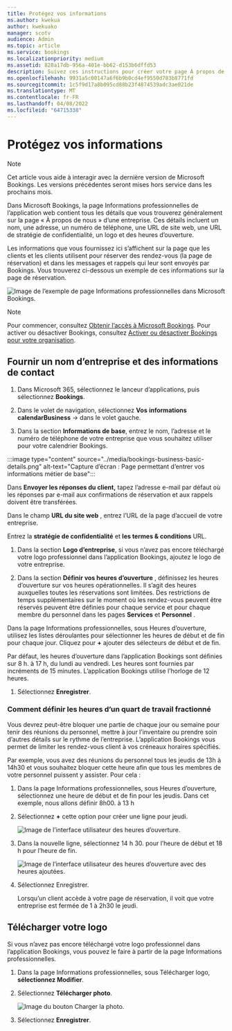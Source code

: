 ```yaml
---
title: Protégez vos informations
ms.author: kwekua
author: kwekuako
manager: scotv
audience: Admin
ms.topic: article
ms.service: bookings
ms.localizationpriority: medium
ms.assetid: 828a17db-956a-401e-bb62-d153b6dffd53
description: Suivez ces instructions pour créer votre page À propos de nous, notamment le nom d’entreprise, l’adresse, le numéro de téléphone, l’URL du site web, le logo et les heures d’ouverture dans Microsoft Bookings.
ms.openlocfilehash: 9931a5c00147a6f6b9b0cd4ef9550d783b8771fd
ms.sourcegitcommit: 1c5f9d17a8b095cd88b23f4874539adc3ae021de
ms.translationtype: MT
ms.contentlocale: fr-FR
ms.lasthandoff: 04/08/2022
ms.locfileid: "64715338"
---
```

# <a name="enter-your-business-information"></a>Protégez vos informations

> [!NOTE]
> Cet article vous aide à interagir avec la dernière version de Microsoft Bookings. Les versions précédentes seront mises hors service dans les prochains mois.

Dans Microsoft Bookings, la page Informations professionnelles de l’application web contient tous les détails que vous trouverez généralement sur la page « À propos de nous » d’une entreprise. Ces détails incluent un nom, une adresse, un numéro de téléphone, une URL de site web, une URL de stratégie de confidentialité, un logo et des heures d’ouverture.

Les informations que vous fournissez ici s’affichent sur la page que les clients et les clients utilisent pour réserver des rendez-vous (la page de réservation) et dans les messages et rappels qui leur sont envoyés par Bookings. Vous trouverez ci-dessous un exemple de ces informations sur la page de réservation.

   ![Image de l’exemple de page Informations professionnelles dans Microsoft Bookings.](../media/bookings-business-info.png)

> [!NOTE]
> Pour commencer, consultez [Obtenir l’accès à Microsoft Bookings](get-access.md). Pour activer ou désactiver Bookings, consultez [Activer ou désactiver Bookings pour votre organisation](turn-bookings-on-or-off.md).

## <a name="provide-business-name-and-contact-information"></a>Fournir un nom d’entreprise et des informations de contact

1. Dans Microsoft 365, sélectionnez le lanceur d’applications, puis sélectionnez **Bookings**.

1. Dans le volet de navigation, sélectionnez **Vos** **informations calendarBusiness** ->  dans le volet gauche.

1. Dans la section **Informations de base**, entrez le nom, l’adresse et le numéro de téléphone de votre entreprise que vous souhaitez utiliser pour votre calendrier Bookings.

:::image type="content" source="../media/bookings-business-basic-details.png" alt-text="Capture d’écran : Page permettant d’entrer vos informations métier de base":::

Dans **Envoyer les réponses du client,** tapez l’adresse e-mail par défaut où les réponses par e-mail aux confirmations de réservation et aux rappels doivent être transférées.

Dans le champ **URL du site web** , entrez l’URL de la page d’accueil de votre entreprise.

Entrez la **stratégie de confidentialité** et **les termes & conditions** URL.

1. Dans la section **Logo d’entreprise**, si vous n’avez pas encore téléchargé votre logo professionnel dans l’application Bookings, ajoutez le logo de votre entreprise.

1. Dans la section **Définir vos heures d’ouverture** , définissez les heures d’ouverture sur vos heures opérationnelles. Il s’agit des heures auxquelles toutes les réservations sont limitées. Des restrictions de temps supplémentaires sur le moment où les rendez-vous peuvent être réservés peuvent être définies pour chaque service et pour chaque membre du personnel dans les pages **Services** et **Personnel** .

Dans la page Informations professionnelles, sous Heures d’ouverture, utilisez les listes déroulantes pour sélectionner les heures de début et de fin pour chaque jour. Cliquez pour **+** ajouter des sélecteurs de début et de fin.

Par défaut, les heures d’ouverture dans l’application Bookings sont définies sur 8 h. à 17 h, du lundi au vendredi. Les heures sont fournies par incréments de 15 minutes. L’application Bookings utilise l’horloge de 12 heures.

1. Sélectionnez **Enregistrer**.

### <a name="how-to-set-hours-for-a-split-shift"></a>Comment définir les heures d’un quart de travail fractionné

Vous devrez peut-être bloquer une partie de chaque jour ou semaine pour tenir des réunions du personnel, mettre à jour l’inventaire ou prendre soin d’autres détails sur le rythme de l’entreprise. L’application Bookings vous permet de limiter les rendez-vous client à vos créneaux horaires spécifiés.

Par exemple, vous avez des réunions du personnel tous les jeudis de 13h à 14h30 et vous souhaitez bloquer cette heure afin que tous les membres de votre personnel puissent y assister. Pour cela :

1. Dans la page Informations professionnelles, sous Heures d’ouverture, sélectionnez une heure de début et de fin pour les jeudis. Dans cet exemple, nous allons définir 8h00. à 13 h

1. Sélectionnez **+** cette option pour créer une ligne pour jeudi.

   ![Image de l’interface utilisateur des heures d’ouverture.](../media/bookings-split-shift.png)

1. Dans la nouvelle ligne, sélectionnez 14 h 30. pour l’heure de début et 18 h pour l’heure de fin.

   ![Image de l’interface utilisateur des heures d’ouverture avec des heures ajoutées.](../media/bookings-split-shift-hours.png)

1. Sélectionnez Enregistrer.

    Lorsqu’un client accède à votre page de réservation, il voit que votre entreprise est fermée de 1 à 2h30 le jeudi.

## <a name="upload-your-logo"></a>Télécharger votre logo

Si vous n’avez pas encore téléchargé votre logo professionnel dans l’application Bookings, vous pouvez le faire à partir de la page Informations professionnelles.

1. Dans la page Informations professionnelles, sous Télécharger logo, **sélectionnez Modifier**.

1. Sélectionnez **Télécharger photo**.

   ![Image du bouton Charger la photo.](../media/bookings-upload-photo.png)

1. Sélectionnez **Enregistrer**.
